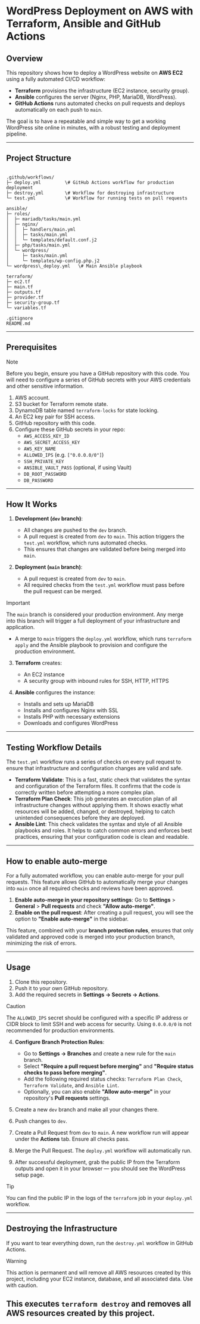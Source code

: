 # WordPress Deployment on AWS with Terraform, Ansible and GitHub Actions

## Overview

This repository shows how to deploy a WordPress website on **AWS EC2** using a fully automated CI/CD workflow:
- **Terraform** provisions the infrastructure (EC2 instance, security group).
- **Ansible** configures the server (Nginx, PHP, MariaDB, WordPress).
- **GitHub Actions** runs automated checks on pull requests and deploys automatically on each push to `main`.

The goal is to have a repeatable and simple way to get a working WordPress site online in minutes, with a robust testing and deployment pipeline.

---

## Project Structure

```

.github/workflows/
├─ deploy.yml         \# GitHub Actions workflow for production deployment
├─ destroy.yml        \# Workflow for destroying infrastructure
└─ test.yml           \# Workflow for running tests on pull requests

ansible/
├─ roles/
│  ├─ mariadb/tasks/main.yml
│  ├─ nginx/
│  │  ├─ handlers/main.yml
│  │  ├─ tasks/main.yml
│  │  └─ templates/default.conf.j2
│  ├─ php/tasks/main.yml
│  └─ wordpress/
│     ├─ tasks/main.yml
│     └─ templates/wp-config.php.j2
└─ wordpress\_deploy.yml   \# Main Ansible playbook

terraform/
├─ ec2.tf
├─ main.tf
├─ outputs.tf
├─ provider.tf
├─ security-group.tf
└─ variables.tf

.gitignore
README.md

```

---

## Prerequisites

> [!NOTE] 
> Before you begin, ensure you have a GitHub repository with this code. You will need to configure a series of GitHub secrets with your AWS credentials and other sensitive information.

1. AWS account.
2. S3 bucket for Terraform remote state.
3. DynamoDB table named `terraform-locks` for state locking.
4. An EC2 key pair for SSH access.
5. GitHub repository with this code.
6. Configure these GitHub secrets in your repo:
   - `AWS_ACCESS_KEY_ID`
   - `AWS_SECRET_ACCESS_KEY`
   - `AWS_KEY_NAME`
   - `ALLOWED_IPS` (e.g. `["0.0.0.0/0"]`)
   - `SSH_PRIVATE_KEY`
   - `ANSIBLE_VAULT_PASS` (optional, if using Vault)
   - `DB_ROOT_PASSWORD`
   - `DB_PASSWORD`

---

## How It Works

1. **Development (`dev` branch)**:
   * All changes are pushed to the `dev` branch.
   * A pull request is created from `dev` to `main`. This action triggers the `test.yml` workflow, which runs automated checks.
   * This ensures that changes are validated before being merged into `main`.

2. **Deployment (`main` branch)**:
   * A pull request is created from `dev` to `main`.
   * All required checks from the `test.yml` workflow must pass before the pull request can be merged.

> [!IMPORTANT]
> The `main` branch is considered your production environment. Any merge into this branch will trigger a full deployment of your infrastructure and application.

   * A merge to `main` triggers the `deploy.yml` workflow, which runs `terraform apply` and the Ansible playbook to provision and configure the production environment.

3. **Terraform** creates:
   - An EC2 instance
   - A security group with inbound rules for SSH, HTTP, HTTPS

4. **Ansible** configures the instance:
   - Installs and sets up MariaDB
   - Installs and configures Nginx with SSL
   - Installs PHP with necessary extensions
   - Downloads and configures WordPress

---

## Testing Workflow Details

The `test.yml` workflow runs a series of checks on every pull request to ensure that infrastructure and configuration changes are valid and safe.

- **Terraform Validate**: This is a fast, static check that validates the syntax and configuration of the Terraform files. It confirms that the code is correctly written before attempting a more complex plan.
- **Terraform Plan Check**: This job generates an execution plan of all infrastructure changes without applying them. It shows exactly what resources will be added, changed, or destroyed, helping to catch unintended consequences before they are deployed.
- **Ansible Lint**: This check validates the syntax and style of all Ansible playbooks and roles. It helps to catch common errors and enforces best practices, ensuring that your configuration code is clean and readable.

---

## How to enable auto-merge

For a fully automated workflow, you can enable auto-merge for your pull requests. This feature allows GitHub to automatically merge your changes into `main` once all required checks and reviews have been approved.

1.  **Enable auto-merge in your repository settings**: Go to **Settings** > **General** > **Pull requests** and check **"Allow auto-merge"**.
2.  **Enable on the pull request**: After creating a pull request, you will see the option to **"Enable auto-merge"** in the sidebar.

This feature, combined with your **branch protection rules**, ensures that only validated and approved code is merged into your production branch, minimizing the risk of errors.

---

## Usage

1. Clone this repository.
2. Push it to your own GitHub repository.
3. Add the required secrets in **Settings → Secrets → Actions**.

> [!CAUTION]
> The `ALLOWED_IPS` secret should be configured with a specific IP address or CIDR block to limit SSH and web access for security. Using `0.0.0.0/0` is not recommended for production environments.

4. **Configure Branch Protection Rules**:
   - Go to **Settings → Branches** and create a new rule for the `main` branch.
   - Select **"Require a pull request before merging"** and **"Require status checks to pass before merging"**.
   - Add the following required status checks: `Terraform Plan Check`, `Terraform Validate`, and `Ansible Lint`.
   - Optionally, you can also enable **"Allow auto-merge"** in your repository's **Pull requests** settings.

5. Create a new `dev` branch and make all your changes there.
6. Push changes to `dev`.
7. Create a Pull Request from `dev` to `main`. A new workflow run will appear under the **Actions** tab. Ensure all checks pass.
8. Merge the Pull Request. The `deploy.yml` workflow will automatically run.
9. After successful deployment, grab the public IP from the Terraform outputs and open it in your browser — you should see the WordPress setup page.

> [!TIP]
> You can find the public IP in the logs of the `terraform` job in your `deploy.yml` workflow.

---

## Destroying the Infrastructure

If you want to tear everything down, run the `destroy.yml` workflow in GitHub Actions.

> [!WARNING]
> This action is permanent and will remove all AWS resources created by this project, including your EC2 instance, database, and all associated data. Use with caution.

This executes `terraform destroy` and removes all AWS resources created by this project.
---